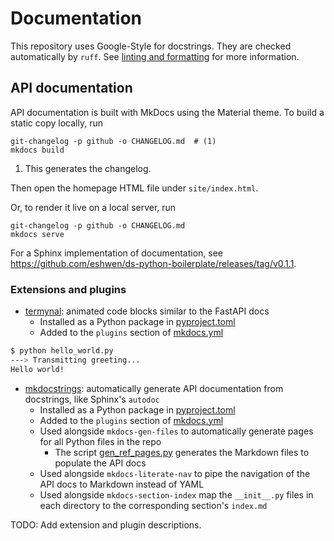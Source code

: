 # Documentation

This repository uses Google-Style for docstrings. They are checked automatically by `ruff`.
See [linting and formatting](linting-formatting.md) for more information.

## API documentation

API documentation is built with MkDocs using the Material theme. To build a static copy locally, run

```shell
git-changelog -p github -o CHANGELOG.md  # (1)
mkdocs build
```

1. This generates the changelog.

Then open the homepage HTML file under `site/index.html`.

Or, to render it live on a local server, run

```shell
git-changelog -p github -o CHANGELOG.md
mkdocs serve
```

For a Sphinx implementation of documentation, see <https://github.com/eshwen/ds-python-boilerplate/releases/tag/v0.1.1>.

### Extensions and plugins

- [termynal]: animated code blocks similar to the FastAPI docs
    - Installed as a Python package in [pyproject.toml]
    - Added to the `plugins` section of [mkdocs.yml]

<!-- termynal -->

```bash
$ python hello_world.py
---> Transmitting greeting...
Hello world!
```

- [mkdocstrings]: automatically generate API documentation from docstrings, like Sphinx's `autodoc`
    - Installed as a Python package in [pyproject.toml]
    - Added to the `plugins` section of [mkdocs.yml]
    - Used alongside `mkdocs-gen-files` to automatically generate pages for all Python files in the repo
        - The script [gen_ref_pages.py] generates the Markdown files to populate the API docs
    - Used alongside `mkdocs-literate-nav` to pipe the navigation of the API docs to Markdown instead of YAML
    - Used alongside `mkdocs-section-index` map the `__init__.py` files in each directory to the corresponding
      section's `index.md`

TODO: Add extension and plugin descriptions.

[termynal]: https://github.com/daxartio/termynal

[pyproject.toml]: https://github.com/eshwen/ds-python-boilerplate/blob/main/pyproject.toml

[mkdocs.yml]: https://github.com/eshwen/ds-python-boilerplate/blob/main/mkdocs.yml

[mkdocstrings]: https://mkdocstrings.github.io/

[gen_ref_pages.py]: https://github.com/eshwen/ds-python-boilerplate/blob/main/docs/gen_ref_pages.py
